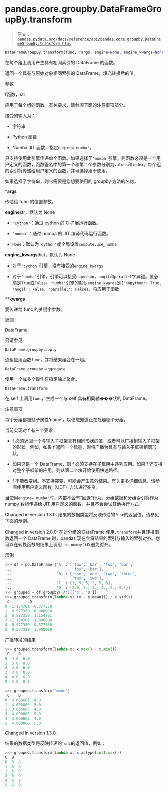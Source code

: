 # pandas.core.groupby.DataFrameGroupBy.transform

> 原文：[`pandas.pydata.org/docs/reference/api/pandas.core.groupby.DataFrameGroupBy.transform.html`](https://pandas.pydata.org/docs/reference/api/pandas.core.groupby.DataFrameGroupBy.transform.html)

```py
DataFrameGroupBy.transform(func, *args, engine=None, engine_kwargs=None, **kwargs)
```

在每个组上调用产生具有相同索引的 DataFrame 的函数。

返回一个具有与原始对象相同索引的 DataFrame，填充转换后的值。

参数：

**f**函数，str

应用于每个组的函数。有关要求，请参阅下面的注意事项部分。

接受的输入为：

+   字符串

+   Python 函数

+   Numba JIT 函数，指定`engine='numba'`。

只支持使用此引擎传递单个函数。如果选择了`'numba'`引擎，则函数必须是一个用户定义的函数，函数签名中的第一个和第二个参数分别为`values`和`index`。每个组的索引将传递给用户定义的函数，并可选择用于使用。

如果选择了字符串，则它需要是您想要使用的 groupby 方法的名称。

***args**

传递给 func 的位置参数。

**engine**str，默认为 None

+   `'cython'`：通过 cython 的 C 扩展运行函数。

+   `'numba'`：通过 numba 的 JIT 编译代码运行函数。

+   `None`：默认为`'cython'`或全局设置`compute.use_numba`

**engine_kwargs**dict，默认为 None

+   对于`'cython'`引擎，没有接受的`engine_kwargs`

+   对于`'numba'`引擎，引擎可以接受`nopython`，`nogil`和`parallel`字典键。值必须是`True`或`False`。`'numba'`引擎的默认`engine_kwargs`是`{'nopython': True, 'nogil': False, 'parallel': False}`，将应用于函数

****kwargs**

要传递给 func 的关键字参数。

返回：

DataFrame

另请参见

`DataFrame.groupby.apply`

逐组应用函数`func`，并将结果组合在一起。

`DataFrame.groupby.aggregate`

使用一个或多个操作在指定轴上聚合。

`DataFrame.transform`

在 self 上调用`func`，生成一个与 self 具有相同轴���状的 DataFrame。

注意事项

每个分组都被赋予属性‘name’，以便您知道正在处理哪个分组。

当前实现对 f 有三个要求：

+   f 必须返回一个与输入子框架具有相同形状的值，或者可以广播到输入子框架的形状。例如，如果 f 返回一个标量，则将广播为具有与输入子框架相同形状。

+   如果这是一个 DataFrame，则 f 必须支持在子框架中逐列应用。如果 f 还支持对整个子框架的应用，则从第二个块开始使用快速路径。

+   f 不能改变组。不支持突变，可能会产生意外结果。有关更多详细信息，请参阅使用用户定义函数（UDF）方法进行突变。

当使用`engine='numba'`时，内部不会有“回退”行为。分组数据和分组索引将作为 numpy 数组传递给 JIT 用户定义的函数，并且不会尝试其他执行方式。

Changed in version 1.3.0: 结果的数据类型将反映传递的`func`的返回值，请参见下面的示例。

Changed in version 2.0.0: 在对分组的 DataFrame 使用`.transform`并且转换函数返回一个 DataFrame 时，pandas 现在会将结果的索引与输入的索引对齐。您可以在转换函数的结果上调用`.to_numpy()`以避免对齐。

示例

```py
>>> df = pd.DataFrame({'A' : ['foo', 'bar', 'foo', 'bar',
...                           'foo', 'bar'],
...                    'B' : ['one', 'one', 'two', 'three',
...                           'two', 'two'],
...                    'C' : [1, 5, 5, 2, 5, 5],
...                    'D' : [2.0, 5., 8., 1., 2., 9.]})
>>> grouped = df.groupby('A')[['C', 'D']]
>>> grouped.transform(lambda x: (x - x.mean()) / x.std())
 C         D
0 -1.154701 -0.577350
1  0.577350  0.000000
2  0.577350  1.154701
3 -1.154701 -1.000000
4  0.577350 -0.577350
5  0.577350  1.000000 
```

广播转换的结果

```py
>>> grouped.transform(lambda x: x.max() - x.min())
 C    D
0  4.0  6.0
1  3.0  8.0
2  4.0  6.0
3  3.0  8.0
4  4.0  6.0
5  3.0  8.0 
```

```py
>>> grouped.transform("mean")
 C    D
0  3.666667  4.0
1  4.000000  5.0
2  3.666667  4.0
3  4.000000  5.0
4  3.666667  4.0
5  4.000000  5.0 
```

Changed in version 1.3.0.

结果的数据类型将反映传递的`func`的返回值，例如：

```py
>>> grouped.transform(lambda x: x.astype(int).max())
C  D
0  5  8
1  5  9
2  5  8
3  5  9
4  5  8
5  5  9 
```
